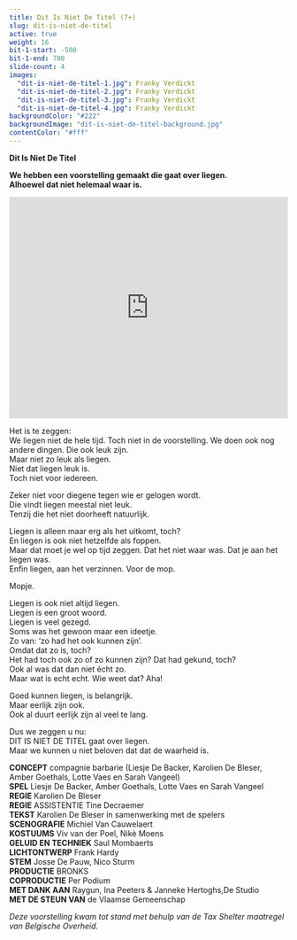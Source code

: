 ```yaml
---
title: Dit Is Niet De Titel (7+)
slug: dit-is-niet-de-titel
active: true
weight: 16
bit-1-start: -500
bit-1-end: 700
slide-count: 4
images:
  "dit-is-niet-de-titel-1.jpg": Franky Verdickt
  "dit-is-niet-de-titel-2.jpg": Franky Verdickt
  "dit-is-niet-de-titel-3.jpg": Franky Verdickt
  "dit-is-niet-de-titel-4.jpg": Franky Verdickt
backgroundColor: "#222"
backgroundImage: "dit-is-niet-de-titel-background.jpg"
contentColor: "#fff"
---
```

**Dit Is Niet De Titel**<br>

**We hebben een voorstelling gemaakt die gaat over liegen.**<br>
**Alhoewel dat niet helemaal waar is.**

<iframe src="https://player.vimeo.com/video/808728449" width="100%" height="400" frameborder="0" allow="autoplay; fullscreen; picture-in-picture" allowfullscreen></iframe>

Het is te zeggen:<br>
We liegen niet de hele tijd. Toch niet in de voorstelling. We doen ook nog andere dingen. Die ook leuk zijn.<br>
Maar niet zo leuk als liegen.<br>
Niet dat liegen leuk is.<br>
Toch niet voor iedereen.<br>

Zeker niet voor diegene tegen wie er gelogen wordt.<br>
Die vindt liegen meestal niet leuk.<br>
Tenzij die het niet doorheeft natuurlijk.<br>

Liegen is alleen maar erg als het uitkomt, toch?<br>
En liegen is ook niet hetzelfde als foppen.<br>
Maar dat moet je wel op tijd zeggen. Dat het niet waar was. Dat je aan het liegen was.<br>
Enfin liegen, aan het verzinnen. Voor de mop.<br>

Mopje.

Liegen is ook niet altijd liegen.<br>
Liegen is een groot woord.<br>
Liegen is veel gezegd.<br>
Soms was het gewoon maar een ideetje.<br>
Zo van: ‘zo had het ook kunnen zijn’.<br>
Omdat dat zo is, toch?<br>
Het had toch ook zo of zo kunnen zijn? Dat had gekund, toch?<br>
Ook al was dat dan niet écht zo.<br>
Maar wat is echt echt. Wie weet dat? Aha!<br>

Goed kunnen liegen, is belangrijk.<br>
Maar eerlijk zijn ook.<br>
Ook al duurt eerlijk zijn al veel te lang.<br>

Dus we zeggen u nu:<br>
DIT IS NIET DE TITEL gaat over liegen.<br>
Maar we kunnen u niet beloven dat dat de waarheid is.

**CONCEPT** compagnie barbarie (Liesje De Backer, Karolien De Bleser, Amber Goethals, Lotte Vaes en Sarah Vangeel)<br>
**SPEL** Liesje De Backer, Amber Goethals, Lotte Vaes en Sarah Vangeel<br>
**REGIE** Karolien De Bleser<br>
**REGIE** ASSISTENTIE Tine Decraemer <br>
**TEKST** Karolien De Bleser in samenwerking met de spelers<br>
**SCENOGRAFIE** Michiel Van Cauwelaert<br>
**KOSTUUMS** Viv van der Poel, Nikè Moens<br>
**GELUID EN TECHNIEK** Saul Mombaerts<br>
**LICHTONTWERP** Frank Hardy<br>
**STEM** Josse De Pauw, Nico Sturm<br>
**PRODUCTIE** BRONKS<br>
**COPRODUCTIE** Per Podium<br>
**MET DANK AAN** Raygun, Ina Peeters & Janneke Hertoghs,De Studio<br>
**MET DE STEUN VAN** de Vlaamse Gemeenschap<br>

*Deze voorstelling kwam tot stand met behulp van de Tax Shelter maatregel van Belgische Overheid.*
